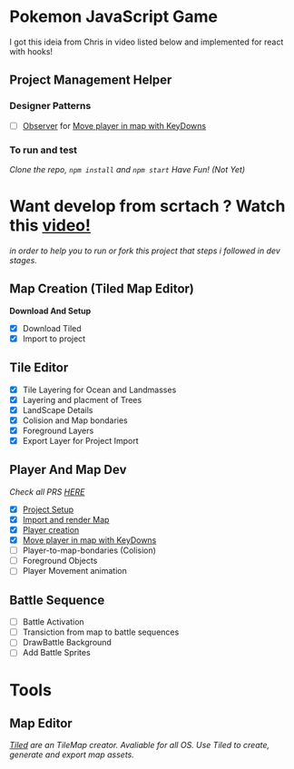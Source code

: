 # Pokemon JavaScript Game
I got this ideia from Chris in video listed below and implemented for react with hooks!
## Project Management Helper
### Designer Patterns
- [ ] [Observer]() for [Move player in map with KeyDowns](https://github.com/openfordevs/pokemon-javascript-react-game/pull/18)
### To run and test 
_Clone the repo, `npm install` and `npm start` Have Fun! (Not Yet)_
# Want develop from scrtach ? Watch this [video!](https://www.youtube.com/watch?v=yP5DKzriqXA)
_in order to help you to run or fork this project that steps i followed in dev stages._
## Map Creation (Tiled Map Editor)
**Download And Setup**
- [x] Download Tiled
- [x] Import to project 
## Tile Editor
- [x] Tile Layering for Ocean and Landmasses
- [x] Layering and placment of Trees
- [x] LandScape Details
- [x] Colision and Map bondaries
- [x] Foreground Layers
- [x] Export Layer for Project Import
## Player And Map Dev
_Check all PRS [HERE](https://github.com/openfordevs/pokemon-javascript-react-game/pulls?q=is%3Apr+is%3Aclosed)_
- [x] [Project Setup](https://github.com/openfordevs/pokemon-javascript-react-game/pull/3)
- [x] [Import and render Map](https://github.com/openfordevs/pokemon-javascript-react-game/pull/7)
- [x] [Player creation](https://github.com/openfordevs/pokemon-javascript-react-game/pull/9)
- [x] [Move player in map with KeyDowns](https://github.com/openfordevs/pokemon-javascript-react-game/pull/18)
- [ ] Player-to-map-bondaries (Colision)
- [ ] Foreground Objects
- [ ] Player Movement animation
## Battle Sequence
- [ ] Battle Activation
- [ ] Transiction from map to battle sequences
- [ ] DrawBattle Background
- [ ] Add Battle Sprites

# Tools
## Map Editor
_[Tiled](https://www.mapeditor.org) are an TileMap creator. Avaliable for all OS. Use Tiled to create, generate and export map assets._
